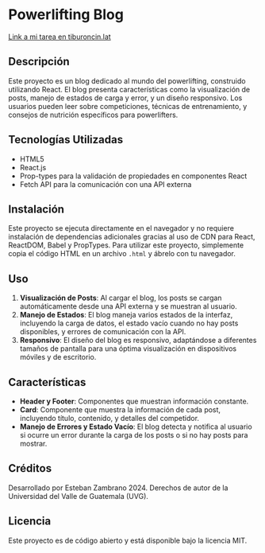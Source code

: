 # Powerlifting Blog

[Link a mi tarea en tiburoncin.lat](https://tiburoncin.lat/22119/ReactLabWeb/)

## Descripción

Este proyecto es un blog dedicado al mundo del powerlifting, construido utilizando React. El blog presenta características como la visualización de posts, manejo de estados de carga y error, y un diseño responsivo. Los usuarios pueden leer sobre competiciones, técnicas de entrenamiento, y consejos de nutrición específicos para powerlifters.

## Tecnologías Utilizadas

- HTML5
- React.js
- Prop-types para la validación de propiedades en componentes React
- Fetch API para la comunicación con una API externa

## Instalación

Este proyecto se ejecuta directamente en el navegador y no requiere instalación de dependencias adicionales gracias al uso de CDN para React, ReactDOM, Babel y PropTypes. Para utilizar este proyecto, simplemente copia el código HTML en un archivo `.html` y ábrelo con tu navegador.

## Uso

1. **Visualización de Posts**: Al cargar el blog, los posts se cargan automáticamente desde una API externa y se muestran al usuario.
2. **Manejo de Estados**: El blog maneja varios estados de la interfaz, incluyendo la carga de datos, el estado vacío cuando no hay posts disponibles, y errores de comunicación con la API.
3. **Responsivo**: El diseño del blog es responsivo, adaptándose a diferentes tamaños de pantalla para una óptima visualización en dispositivos móviles y de escritorio.

## Características

- **Header y Footer**: Componentes que muestran información constante.
- **Card**: Componente que muestra la información de cada post, incluyendo título, contenido, y detalles del competidor.
- **Manejo de Errores y Estado Vacío**: El blog detecta y notifica al usuario si ocurre un error durante la carga de los posts o si no hay posts para mostrar.

## Créditos

Desarrollado por Esteban Zambrano 2024. Derechos de autor de la Universidad del Valle de Guatemala (UVG).

## Licencia

Este proyecto es de código abierto y está disponible bajo la licencia MIT.
